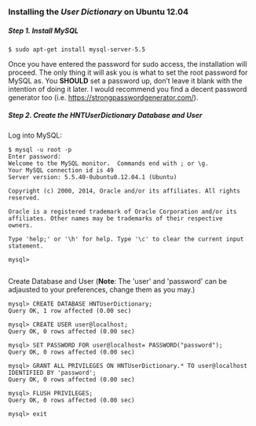 ### Installing the *User Dictionary* on Ubuntu 12.04

##### Step 1. Install MySQL

```
$ sudo apt-get install mysql-server-5.5
```

Once you have entered the password for sudo access, the installation will 
proceed. The only thing it will ask you is what to set the root password for 
MySQL as. You **SHOULD** set a password up, don’t leave it blank with the intention 
of doing it later. I would recommend you find a decent password generator too
(i.e. https://strongpasswordgenerator.com/).

##### Step 2. Create the HNTUserDictionary Database and User 

Log into MySQL:

```
$ mysql -u root -p
Enter password: 
Welcome to the MySQL monitor.  Commands end with ; or \g.
Your MySQL connection id is 49
Server version: 5.5.40-0ubuntu0.12.04.1 (Ubuntu)

Copyright (c) 2000, 2014, Oracle and/or its affiliates. All rights reserved.

Oracle is a registered trademark of Oracle Corporation and/or its
affiliates. Other names may be trademarks of their respective
owners.

Type 'help;' or '\h' for help. Type '\c' to clear the current input statement.

mysql> 


```

Create Database and User (**Note**: The 'user' and 'password' can be adjausted to your preferences, change them as you may.)

```
mysql> CREATE DATABASE HNTUserDictionary;
Query OK, 1 row affected (0.00 sec)

mysql> CREATE USER user@localhost;
Query OK, 0 rows affected (0.00 sec)

mysql> SET PASSWORD FOR user@localhost= PASSWORD("password");
Query OK, 0 rows affected (0.00 sec)

mysql> GRANT ALL PRIVILEGES ON HNTUserDictionary.* TO user@localhost IDENTIFIED BY 'password';
Query OK, 0 rows affected (0.00 sec)

mysql> FLUSH PRIVILEGES;
Query OK, 0 rows affected (0.00 sec)

mysql> exit
```




 
